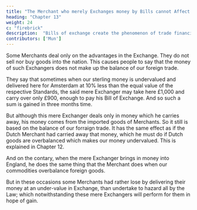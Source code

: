 ```yaml
---
title: "The Merchant who merely Exchanges money by Bills cannot Affect our Wealth"
heading: "Chapter 13"
weight: 24
c: "firebrick"
description:  "Bills of exchange create the phenomenon of trade financing where financiers deal only with money"
contributors: ['Mun']
---
```



<!-- take = export, deliver = import -->

Some Merchants deal only on the advantages in the Exchange. They do not sell nor buy goods into the nation. This causes people to say that the money of such Exchangers does not make up the balance of our foreign trade.

They say that sometimes when our sterling money is undervalued and delivered here for Amsterdam at 10% less than the equal value of the respective Standards, the said mere Exchanger may take here £1,000 and carry over only £900, enough to pay his Bill of Exchange. And so such a sum is gained in three months time.

But although this mere Exchanger deals only in money which he carries away, his money comes from the imported goods of Merchants. So it still is based on the balance of our forraign trade. It has the same effect as if the Dutch Merchant had carried away that money, which he must do if Dutch goods are overbalanced which makes our money undervalued. This is explained in Chapter 12.

And on the contary, when the mere Exchanger brings in money into England, he does the same thing that the Merchant does when our commodities overbalance foreign goods.

But in these occasions some Merchants had rather lose by delivering their money at an under-value in Exchange, than undertake to hazard all by the Law; which notwithstanding these mere Exchangers will perform for them in hope of gain.
